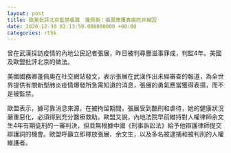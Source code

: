 ```yaml
---
layout: post
title: 歐美批評北京監禁張展　蓬佩奧：張展應獲表揚而非被囚
date: 2020-12-30 02:13:59.000000000 +08:00
categories: rthk
---
```


曾在武漢採訪疫情的內地公民記者張展，昨日被判尋釁滋事罪成，判監4年。美國及歐盟批評北京的做法。

美國國務卿蓬佩奧在社交網站發文，表示張展在武漢作出未經審查的報道，為全世界提供有關新型肺炎疫情爆發所急需知道的消息，張展的勇氣應當獲得表揚，而不是被監禁。

歐盟表示，據可靠消息來源，在被拘留期間，張展受到酷刑和虐待，她的健康狀況嚴重惡化，必須得到充分醫療救助。歐盟又說，內地法院早前維持對人權律師余文生4年有期徒刑的一審判決，但並無根據中國《刑事訴訟法》給予他辯護律師提交辯護詞的機會。歐盟呼籲立即釋放張展、余文生，以及多名被逮捕和被判刑的人權維護者。
